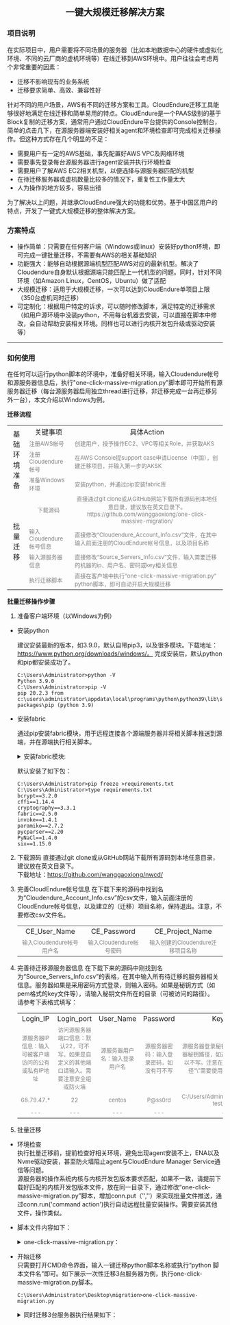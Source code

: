 ## <center>一键大规模迁移解决方案</center>
### 项目说明
在实际项目中，用户需要将不同场景的服务器（比如本地数据中心的硬件或虚拟化环境、不同的云厂商的虚机环境等）在线迁移到AWS环境中。用户往往会考虑两个非常重要的因素：
- 迁移不影响现有的业务系统
- 迁移要求简单、高效、兼容性好

针对不同的用户场景，AWS有不同的迁移方案和工具。CloudEndure迁移工具能够很好地满足在线迁移和简单易用的特点。CloudEndure是一个PAAS级别的基于Block复制的迁移方案，通常用户通过CloudEndure平台提供的Console控制台，简单的点击几下，在源服务器端安装好相关agent和环境检查即可完成相关迁移操作。但这种方式存在几个明显的不足：
- 需要用户有一定的AWS基础，事先配置好AWS VPC及网络环境
- 需要事先登录每台源服务器进行agent安装并执行环境检查
- 需要用户了解AWS EC2相关机型，以便选择与源服务器匹配的机型
- 在待迁移服务器或虚机数量比较多的情况下，重复性工作量太大
- 人为操作的地方较多，容易出错

为了解决以上问题，并继承CloudEndure强大的功能和优势。基于中国区用户的特点，开发了一键式大规模迁移的整体解决方案。
### 方案特点
- 操作简单：只需要在任何客户端（Windows或linux）安装好python环境，即可完成一键批量迁移，不需要有AWS的相关基础知识
- 功能强大：能够自动根据源端机型匹配AWS对应的最新机型。解决了Cloudendure自身默认根据源端只能匹配上一代机型的问题。同时，针对不同环境（如Amazon Linux，CentOS，Ubuntu）做了适配
- 大规模迁移：适用于大规模迁移，一次可以达到CloudEndure单项目上限（350台虚机同时迁移）
- 可定制化：根据用户特定的诉求，可以随时修改脚本，满足特定的迁移需求（如用户源环境中没装python，不用每台机器去安装，可以直接在脚本中修改，会自动帮助安装相关环境。同样也可以进行内核开发包升级或驱动安装等）
----
### 如何使用
在任何可以运行python脚本的环境中，准备好相关环境，输入Cloudendure帐号和源服务器信息后，执行"one-click-massive-migration.py"脚本即可开始所有源服务器迁移（每台源服务器启用独立thread进行迁移，非迁移完成一台再迁移另外一台），本文介绍以Windows为例。

 **迁移流程**

<table>
    <tr>
        <td rowspan="4"><center>基础环境准备</td>
        <td><center>关键事项</td>
        <td><center>具体Action</td>
   </tr>
   <tr>
        <td><font color=gray size=2>注册AWS帐号</td>   
        <td><font color=gray size=2>创建用户，授予操作EC2、VPC等相关Role，并获取AKS</td>  
   </tr>
   <tr>
        <td><font color=gray size=2>注册Cloudendure帐号</td>
        <td><font color=gray size=2>在AWS Console提support case申请License（中国），创建迁移项目，并输入第一步的AKSK</td>
   </tr>
   <tr>
        <td><font color=gray size=2>准备Windows环境</td>
        <td><font color=gray size=2>安装python，并通过pip安装fabric库</td>
   </tr>
   <tr>
       <td rowspan="4"><center>批量迁移</td>
       <td><center><font color=gray size=2>下载源码</td>
       <td><center><font color=gray size=2>直接通过git clone或从GitHub网站下载所有源码到本地任意目录，建议放在英文目录下。https://github.com/wanggaoxiong/one-click-massive-migration/</td>
  </tr>
  <tr>
       <td><font color=gray size=2>输入Cloudendure帐号信息</td>
       <td><font color=gray size=2>直接修改“Cloudendure_Account_Info.csv”文件，在其中输入前面注册的CloudEndure帐号信息，以及项目名称</td>
  </tr>
  <tr>
       <td><font color=gray size=2>输入源服务器信息</td>
       <td><font color=gray size=2>直接修改“Source_Servers_Info.csv”文件，输入需要迁移的机器的ip、用户名、密码或key相关信息</td>
  </tr>
  <tr>
       <td><font color=gray size=2>执行迁移脚本</td>
       <td><font color=gray size=2>直接在客户端中执行“one-click-massive-migration.py” python脚本，即可自动开启大规模迁移</td>
  </tr>
</table>

**批量迁移操作步骤**

1. 准备客户端环境（以Windows为例）
- 安装python

  建议安装最新的版本，如3.9.0，默认自带pip3，以及很多模块。下载地址：https://www.python.org/downloads/windows/。 完成安装后，默认python和pip都安装成功了。
    ```
    C:\Users\Administrator>python -V
    Python 3.9.0
    C:\Users\Administrator>pip -V
    pip 20.2.3 from c:\users\administrator\appdata\local\programs\python\python39\lib\site-packages\pip (python 3.9)
    ```
- 安装fabric

  通过pip安装fabric模块，用于远程连接各个源端服务器并将相关脚本推送到源端，并在源端执行相关脚本。
  <details>
    <pre><code>
    C:\Users\Administrator>pip install fabric
    Collecting fabric
      Downloading fabric-2.5.0-py2.py3-none-any.whl (51 kB)
         |████████████████████████████████| 51 kB 145 kB/s
    Collecting paramiko>=2.4
      Downloading paramiko-2.7.2-py2.py3-none-any.whl (206 kB)
         |████████████████████████████████| 206 kB 547 kB/s
    Collecting invoke<2.0,>=1.3
      Downloading invoke-1.4.1-py3-none-any.whl (210 kB)
         |████████████████████████████████| 210 kB 2.2 MB/s
    Collecting pynacl>=1.0.1
      Downloading PyNaCl-1.4.0-cp35-abi3-win_amd64.whl (206 kB)
         |████████████████████████████████| 206 kB 3.3 MB/s
    Collecting bcrypt>=3.1.3
      Downloading bcrypt-3.2.0-cp36-abi3-win_amd64.whl (28 kB)
    Collecting cryptography>=2.5
      Downloading cryptography-3.3.1-cp36-abi3-win_amd64.whl (1.5 MB)
         |████████████████████████████████| 1.5 MB 3.3 MB/s
    Collecting cffi>=1.4.1
      Downloading cffi-1.14.4-cp39-cp39-win_amd64.whl (179 kB)
         |████████████████████████████████| 179 kB 6.4 MB/s
    Collecting six
      Downloading six-1.15.0-py2.py3-none-any.whl (10 kB)
    Collecting pycparser
      Downloading pycparser-2.20-py2.py3-none-any.whl (112 kB)
         |████████████████████████████████| 112 kB 3.3 MB/s
    Installing collected packages: pycparser, cffi, six, pynacl, bcrypt, cryptography, paramiko, invoke, fabric
    Successfully installed bcrypt-3.2.0 cffi-1.14.4 cryptography-3.3.1 fabric-2.5.0 invoke-1.4.1 paramiko-2.7.2 pycparser-2.20 pynacl-1.4.0 six-1.15.0
    WARNING: You are using pip version 20.2.3; however, version 20.3.1 is available.
    You should consider upgrading via the 'c:\users\administrator\appdata\local\programs\python\python39\python.exe -m pip install --upgrade pip' command.
    </code></pre>
      <summary>安装fabric模块:</summary>
  </details>

    默认安装了如下包：
    ```
    C:\Users\Administrator>pip freeze >requirements.txt
    C:\Users\Administrator>type requirements.txt
    bcrypt==3.2.0
    cffi==1.14.4
    cryptography==3.3.1
    fabric==2.5.0
    invoke==1.4.1
    paramiko==2.7.2
    pycparser==2.20
    PyNaCl==1.4.0
    six==1.15.0
    ```
2. 下载源码
  直接通过git clone或从GitHub网站下载所有源码到本地任意目录，建议放在英文目录下。  
  下载地址：https://github.com/wanggaoxiong/nwcd/


3. 完善CloudEndure帐号信息
  在下载下来的源码中找到名为“Cloudendure_Account_Info.csv”的csv文件，输入前面注册的CloudEndure帐号信息，以及建立的（迁移）项目名称，保持退出。注意，不要修改csv文件名。
    <table>
        <tr>
            <td><center>CE_User_Name</td>
            <td><center>CE_Password</td>
            <td><center>CE_Project_Name</td>
       </tr>
       <tr>
           <td><center><font color=gray size=2>输入Cloudendure帐号用户名</td>
           <td><center><font color=gray size=2>输入Cloudendure帐号密码</td>
           <td><center><font color=gray size=2>输入创建的Cloudendure迁移项目名称</td>
      </tr>
    </table>
4. 完善待迁移源服务器信息
  在下载下来的源码中刚找到名为“Source_Servers_Info.csv”的表格，在其中输入所有待迁移的服务器相关信息。服务器如果是采用密码方式登录，则输入密码。如果是秘钥方式（如pem格式的key文件等），请输入秘钥文件所在的目录（可被访问的路径）。  
    请参考下表格式填写：
    <table>
        <tr>
            <td><center>Login_IP</td>
            <td><center>Login_port</td>
            <td><center>User_Name</td>
            <td><center>Password</td>
            <td><center>Key_Path</td>
       </tr>
       <tr>
           <td><center><font color=gray size=2>源服务器IP信息：输入可被客户端访问的公有或私有IP地址</td>
           <td><center><font color=gray size=2>访问源服务器端口信息：默认22，可不写，如果是自定义的其他端口请输入。需要注意安全组或防火墙</td>
           <td><center><font color=gray size=2>源服务器用户名：输入登录用户名</td>
           <td><center><font color=gray size=2>源服务器密码：输入登录密码，如没有可不写</td>
           <td><center><font color=gray size=2>源服务器登录秘钥：输入登录源服务器秘钥路径，如通过密码可登录，可以不写。注意在Windows环境下路径“\”需要使用转义“\\”或“/”代替</td>
      </tr>
      <tr>
          <td><center><font color=gray size=2>68.79.47.*</td>
          <td><center><font color=gray size=2>22</td>
          <td><center><font color=gray size=2>centos</td>
          <td><center><font color=gray size=2>P@ss0rd</td>
          <td><center><font color=gray size=2>C:/Users/Administrator/migration-test/*.pem</td>
     </tr>
     <tr>
         <td><center><font color=gray size=2>---</td>
         <td><center><font color=gray size=2>---</td>
         <td><center><font color=gray size=2>---</td>
         <td><center><font color=gray size=2>---</td>
         <td><center><font color=gray size=2>---</td>
    </tr>
    </table>
5. 批量迁移

- 环境检查  
  执行批量迁移前，提前检查好相关环境，避免出现agent安装不上，ENA以及Nvme驱动安装，甚至防火墙阻止agent与CloudEndure Manager Service通信等问题。  
  源服务器的操作系统内核与内核开发包版本要求匹配，如果不一致，请提前下载好匹配的内核开发包版本文件，放在同一目录下，通过修改“one-click-massive-migration.py”脚本，增加conn.put（'',''）来实现批量文件推送，通过conn.run('command action')执行自动远程批量安装操作。需要安装其他文件，操作类似。  
- 脚本文件内容如下：  
    <details>
    <pre><code>
    # coding: utf-8
    import csv
    import sys
    import os
    import threading
    import time
    import fabric
    from fabric import Connection, task
    local_script_path = os.path.dirname(__file__)
    port = 22
    def migration(servers_login):
        print ("launthing thread...")
        for i in servers_login.keys():
            if str(i) == 'Password':
                passw= servers_login[i]
            elif str(i) == 'Login_IP':
                host= servers_login[i]
            elif str(i) == 'User_Name':
                user= servers_login[i]
            elif str(i) == 'Key_Path':
                key_filename= servers_login[i]
            elif str(i) == 'Login_Port':
                port = servers_login[i]
            else: print ("load source servers info, failed")
        print ("Import the source servers information, Finished")
        print ("start the multi thread migration service...\n")
        conn = fabric.Connection(host = host, user= user, port=port, connect_kwargs={"key_filename": key_filename, "password":passw})
        conn.run('mkdir -p /tmp/temp_CE')
        conn.put(local_script_path+'/aws_model', '/tmp/temp_CE/aws_model')
        conn.put(local_script_path+'/aws-instances.csv', '/tmp/temp_CE/aws-instances.csv')
        conn.put(local_script_path+'/vlookup.sh', '/tmp/temp_CE/vlookup.sh')
        conn.put(local_script_path+'/get-source-instance-type-2.py', '/tmp/temp_CE/get-source-instance-type.py')
        conn.put(local_script_path+'/get-CPU-MEM.sh', '/tmp/temp_CE/get-CPU-MEM.sh')
        conn.put(local_script_path+'/deletion_duplication.py', '/tmp/temp_CE/deletion_duplication.py')
        conn.put(local_script_path+'/CloudEndure.py', '/tmp/temp_CE/CloudEndure.py')
        conn.put(local_script_path+'/Cloudendure_Account_Info.csv', '/tmp/temp_CE/Cloudendure_Account_Info.csv')
        conn.put(local_script_path+'/CE_Account.py', '/tmp/temp_CE/CE_Account.py')
        conn.run("sudo python /tmp/temp_CE/get-source-instance-type.py $(. /tmp/temp_CE/get-CPU-MEM.sh)")
        conn.run("sudo python /tmp/temp_CE/deletion_duplication.py")
        conn.run("sudo sh /tmp/temp_CE/vlookup.sh /tmp/temp_CE/aws_model /tmp/temp_CE/b /tmp/temp_CE/c")
        conn.run("cat /tmp/temp_CE/c|sed -n 1p |cut -d \"'\" -f 8-8 > /tmp/temp_CE/d")
        conn.run("sudo python /tmp/temp_CE/CloudEndure.py $(sudo python /tmp/temp_CE/CE_Account.py)")
        conn.close()
    with open(local_script_path+"/Source_Servers_Info.csv",'r') as f:
        reader = csv.reader(f)
        fieldnames = next(reader)
        csv_reader = csv.DictReader(f,fieldnames=fieldnames)
        j=0
        for row in csv_reader:
            j=j+1
        print ("\nReady for migration %d Servers from your source environment totally... \n" %j)
        f.close()
    source_servers = []
    with open(local_script_path+"/Source_Servers_Info.csv",'r') as f:
        reader = csv.reader(f)
        fieldnames = next(reader)
        csv_reader = csv.DictReader(f,fieldnames=fieldnames)
        for row in csv_reader:
            server = threading.Thread(target=migration, args=(row,))
            source_servers.append(server)
        f.close()
    for server in source_servers:
        server.start()
    for server in source_servers:
        server.join()
    </code></pre>
    <summary>one-click-massive-migration.py：</summary>
    </details>
- 开始迁移  
  只需要打开CMD命令界面，输入一键迁移python脚本名称或执行“python 脚本文件名”即可。如下展示一次性迁移3台服务器为例，执行one-click-massive-migration.py脚本。
    ```
    C:\Users\Administrator\Desktop\migration>one-click-massive-migration.py
    ```
    <details>
    <pre><code>
    
    C:\Users\Administrator\Desktop\migration>python one-click-massive-migration.py

    Ready for migration 3 Servers from your source environment totally...

    launthing thread...
    Import the source servers information, Finished
    start the multi thread migration service...
    launthing thread...
    launthing thread...
    Import the source servers information, Finished
    start the multi thread migration service...

    Import the source servers information, Finished
    start the multi thread migration service...

    {'vCPU-:-MEM(GB)': '2-:-4', 'Type': 't2.medium'}
    {'vCPU-:-MEM(GB)': '2-:-4', 'Type': 't3.medium'}
    {'vCPU-:-MEM(GB)': '2-:-4', 'Type': 't3a.medium'}
    {'vCPU-:-MEM(GB)': '2-:-4', 'Type': 'c5.large'}
    {'vCPU-:-MEM(GB)': '2-:-4', 'Type': 'c5d.large'}
    {'vCPU-:-MEM(GB)': '2-:-8', 'Type': 't2.large'}
    {'vCPU-:-MEM(GB)': '2-:-8', 'Type': 't3.large'}
    {'vCPU-:-MEM(GB)': '2-:-8', 'Type': 't3a.large'}
    {'vCPU-:-MEM(GB)': '2-:-8', 'Type': 'm4.large'}
    {'vCPU-:-MEM(GB)': '2-:-8', 'Type': 'm5.large'}
    {'vCPU-:-MEM(GB)': '2-:-8', 'Type': 'm5a.large'}
    {'vCPU-:-MEM(GB)': '2-:-8', 'Type': 'm5d.large'}
    r5 /tmp/temp_CE/b >> /tmp/temp_CE/c
    m5 /tmp/temp_CE/b >> /tmp/temp_CE/c
    c5 /tmp/temp_CE/b >> /tmp/temp_CE/c
    r5 /tmp/temp_CE/b >> /tmp/temp_CE/c
    m5 /tmp/temp_CE/b >> /tmp/temp_CE/c
    c5 /tmp/temp_CE/b >> /tmp/temp_CE/c
    {'vCPU-:-MEM(GB)': '1-:-1', 'Type': 't2.micro'}
    r5 /tmp/temp_CE/b >> /tmp/temp_CE/c
    m5 /tmp/temp_CE/b >> /tmp/temp_CE/c
    c5 /tmp/temp_CE/b >> /tmp/temp_CE/c
    Connecting to CloudEndure Console... Finished.
    Identifying disks for replication.
    Disk to replicate identified: /dev/nvme0n1 of size 8.0 GiB
    Connecting to CloudEndure Console... Finished.
    All disks for replication were successfully identified.
    Downloading CloudEndure Agent... Identifying disks for replication.
    Disk to replicate identified: /dev/nvme0n1 of size 8.0 GiB
    All disks for replication were successfully identified.
    Downloading CloudEndure Agent... Connecting to CloudEndure Console... Finished.
    Identifying disks for replication.
    Disk to replicate identified: /dev/xvda of size 8.0 GiB
    All disks for replication were successfully identified.
    Downloading CloudEndure Agent... Finished.
    Installing CloudEndure Agent... Finished.
    Installing CloudEndure Agent... Finished.
    Installing CloudEndure Agent... Finished.
    Adding the Source machine to CloudEndure Console... Finished.
    Finished.
    Adding the Source machine to CloudEndure Console... Finished.
    Instance ID: i-00be5cde391d70b9d.
    Installation finished successfully.
    The installation of the CloudEndure Agent has started.
    Running the Agent Installer for a 64 bit system...
    Instance ID: i-04b9ed09537c87a15.
    Installation finished successfully.
    The installation of the CloudEndure Agent has started.
    Running the Agent Installer for a 64 bit system...
    Finished.
    Adding the Source machine to CloudEndure Console... Finished.
    Instance ID: i-0ab08ea0081a58c12.
    Installation finished successfully.
    The installation of the CloudEndure Agent has started.
    Running the Agent Installer for a 64 bit system...
    t2.micro
    Fetching the installation token...
    Getting machine id...
    Waiting for Replication to complete
    Replication has not started. Waiting...
    Replication has not started. Waiting...
    Replicated 0 MB out of 8192 MB bytes
    Will check again in 1 minutes. Waiting...
    Replicated 874 MB out of 8192 MB bytes
    Will check again in 1 minutes. Waiting...
    Replicated 1537 MB out of 8192 MB bytes
    Will check again in 1 minutes. Waiting...
    Replicated 2238 MB out of 8192 MB bytes
    Will check again in 1 minutes. Waiting...
    Replicated 2960 MB out of 8192 MB bytes
    Will check again in 1 minutes. Waiting...
    Replicated 3694 MB out of 8192 MB bytes
    Will check again in 1 minutes. Waiting...
    Replicated 4494 MB out of 8192 MB bytes
    Will check again in 1 minutes. Waiting...
    Replicated 5201 MB out of 8192 MB bytes
    Will check again in 1 minutes. Waiting...
    Replicated 5919 MB out of 8192 MB bytes
    Will check again in 1 minutes. Waiting...
    Replicated 6571 MB out of 8192 MB bytes
    Will check again in 1 minutes. Waiting...
    Replicated 7235 MB out of 8192 MB bytes
    Will check again in 1 minutes. Waiting...
    Replication completed. Target machine is launchable!
    Setting blueprint...
    Blueprint was set successfully
    Launching target server
    Waiting for job to finish...
    Job started
    Started waiting for latest snapshot
    Finished waiting for latest snapshot
    Started machine conversions
    Finished machine conversions
    Started creating a replica for instance ip-172-31-43-5.cn-north-1.compute.internal
    Finished creating a replica for instance ip-172-31-43-5.cn-north-1.compute.internal
    Job finished
    Target server creation completed!
    c5.large
    Fetching the installation token...
    Getting machine id...
    Waiting for Replication to complete
    Replication has not started. Waiting...
    Replication has not started. Waiting...
    Replication has not started. Waiting...
    Replicated 0 MB out of 8192 MB bytes
    Will check again in 1 minutes. Waiting...
    Replicated 882 MB out of 8192 MB bytes
    Will check again in 1 minutes. Waiting...
    Replicated 1527 MB out of 8192 MB bytes
    Will check again in 1 minutes. Waiting...
    Replicated 2238 MB out of 8192 MB bytes
    Will check again in 1 minutes. Waiting...
    Replicated 2909 MB out of 8192 MB bytes
    Will check again in 1 minutes. Waiting...
    Replicated 3600 MB out of 8192 MB bytes
    Will check again in 1 minutes. Waiting...
    Replicated 4275 MB out of 8192 MB bytes
    Will check again in 1 minutes. Waiting...
    Replicated 4994 MB out of 8192 MB bytes
    Will check again in 1 minutes. Waiting...
    Replicated 5682 MB out of 8192 MB bytes
    Will check again in 1 minutes. Waiting...
    Replicated 6416 MB out of 8192 MB bytes
    Will check again in 1 minutes. Waiting...
    Replicated 7098 MB out of 8192 MB bytes
    Will check again in 1 minutes. Waiting...
    Replication completed. Target machine is launchable!
    Setting blueprint...
    Blueprint was set successfully
    Launching target server
    Waiting for job to finish...
    Job started
    Started waiting for latest snapshot
    Finished waiting for latest snapshot
    Started machine conversions
    Finished machine conversions
    Started creating a replica for instance ip-172-31-34-44.cn-north-1.compute.internal
    Finished creating a replica for instance ip-172-31-34-44.cn-north-1.compute.internal
    Job finished
    Target server creation completed!
    m5.large
    Fetching the installation token...
    Getting machine id...
    Waiting for Replication to complete
    Replication has not started. Waiting...
    Replicated 0 MB out of 8192 MB bytes
    Will check again in 1 minutes. Waiting...
    Replicated 925 MB out of 8192 MB bytes
    Will check again in 1 minutes. Waiting...
    Replicated 1601 MB out of 8192 MB bytes
    Will check again in 1 minutes. Waiting...
    Replicated 2281 MB out of 8192 MB bytes
    Will check again in 1 minutes. Waiting...
    Replicated 2998 MB out of 8192 MB bytes
    Will check again in 1 minutes. Waiting...
    Replicated 3680 MB out of 8192 MB bytes
    Will check again in 1 minutes. Waiting...
    Replicated 4359 MB out of 8192 MB bytes
    Will check again in 1 minutes. Waiting...
    Replicated 5029 MB out of 8192 MB bytes
    Will check again in 1 minutes. Waiting...
    Replicated 5656 MB out of 8192 MB bytes
    Will check again in 1 minutes. Waiting...
    Replicated 6292 MB out of 8192 MB bytes
    Will check again in 1 minutes. Waiting...
    Replicated 6961 MB out of 8192 MB bytes
    Will check again in 1 minutes. Waiting...
    Replicated 7623 MB out of 8192 MB bytes
    Will check again in 1 minutes. Waiting...
    Replication completed. Target machine is launchable!
    Setting blueprint...
    Blueprint was set successfully
    Launching target server
    Waiting for job to finish...
    Job started
    Started waiting for latest snapshot
    Finished waiting for latest snapshot
    Started machine conversions
    Finished machine conversions
    Started creating a replica for instance ip-172-31-36-101.cn-north-1.compute.internal
    Finished creating a replica for instance ip-172-31-36-101.cn-north-1.compute.internal
    Job finished
    Target server creation completed!

    C:\Users\Administrator\Desktop\migration>
    </code></pre>
    <summary>同时迁移3台服务器执行结果如下：</summary>
    </details>
